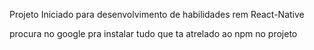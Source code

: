 Projeto Iniciado para desenvolvimento de habilidades rem React-Native

procura no google pra instalar tudo que ta atrelado ao npm no projeto
